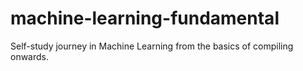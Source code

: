 # machine-learning-fundamental
Self-study journey in Machine Learning from the basics of compiling onwards.
